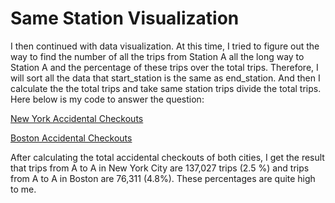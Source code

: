 # Same Station Visualization

I then continued with data visualization. At this time, I tried to figure out the way to find the number of all the trips from Station A all the long way to Station A and the percentage of these trips over the total trips. Therefore, I will sort all the data that start_station is the same as end_station. And then I calculate the the total trips and take same station trips divide the total trips. Here below is my code to answer the question:

[New York Accidental Checkouts](../images/journal_images/ny_accidental.png)

[Boston Accidental Checkouts](../images/journal_images/boston_accidental.png)

After calculating the total accidental checkouts of both cities, I get the result that trips from A to A in New York City are 137,027 trips (2.5 %) and trips from A to A in Boston are 76,311 (4.8%). These percentages are quite high to me.